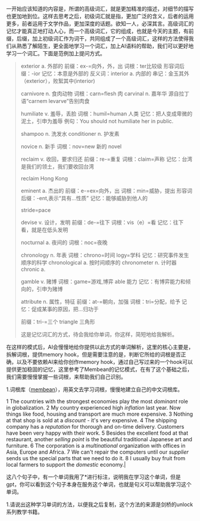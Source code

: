 一开始应该知道的内容是，所谓的高级词汇，就是更加精准的描述，对细节的描写也更加地到位。这样去思考之后，初级词汇就是指，更加广泛的含义，后者的运用更多，前者运用于文学作品，更加深度的话题。欲知一人，必深其言。高级词汇的记忆才能真正地打动人心，而一个高级词汇，它的组成，也就是今天的主题，有前缀，后缀，加上初级词汇作为词干，共同组成了一个高级词汇，这样的方法使得我们从熟悉了解陌生，更全面地学习一个词汇，加上AI语料的帮助，我们可以更好地学习一个词汇。下面是范例加上提问方式。



> exterior  a. 外部的
> 前缀：ex-=向外，外，出
> 词根：ter比较级
> 形容词后缀：-ior 
> 记忆：本意是外部的
> 反义词：interior a. 内部的
> 串记：金玉其外（exterior），败絮其中(interior)
> 
> carnivore  n. 食肉动物
> 词根：carn=flesh 肉
> carvinal  n. 嘉年华
> 源自拉丁语“carnem levarve”告别肉食
> 
> humiliate  v. 羞辱，丢脸
> 词根：humil=human 人类
> 记忆：把人变成卑微的泥土，引申为羞辱
> 例句：You should not humiliate her in public.
> 
> shampoo  n. 洗发水
> conditioner  n. 护发素
> 
> novice n. 新手
> 词根：nov=new 新的
> novel 
> 
> reclaim  v. 收回，要求归还
> 前缀：re-=重复
> 词根：claim=声称
> 记忆：台湾是我们的领土，我们要收回台湾
> 
> reclaim Hong Kong 
> 
> eminent  a. 杰出的
> 前缀：e-=ex=向外，出
> 词根：min=威胁，提出
> 形容词后缀：-ent,表示“具有...性质”
> 记忆：能够威胁到他人的
> 
> stride=pace 
> 
> devise v. 设计，发明
> 前缀：de-=往下
> 词根：vis（e）=看
> 记忆：往下看，就是在低头发明
> 
> nocturnal  a. 夜间的
> 词根：noc=夜晚
> 
> chronology  n. 年表
> 词根：chrono=时间
>       logy=学科
> 记忆：研究事件发生顺序的科学
> chronological a. 按时间顺序的
> chronometer  n. 计时器
> chronic  a. 
> 
> gamble v. 赌博
> 词根：game=游戏,博弈
> able 能力
> 记忆：有博弈能力和倾向的，引申为赌博
> 
> attribute  n. 属性，特征
> 前缀：at-=朝向，加强
> 词根：tri=分配，给予
> 记忆：促成某事的原因，把...归功于
> 
> 前缀：tri-=三个
> triangle 三角形
> 
> 
> 这是记忆词汇的方式，待会我给你单词，你这样，简短地给我解析。

在这样的模式后，AI会慢慢地给你提供以此方式的单词解析，这里的核心主要是，拆解词根，提供memory hook，但是需要注意的是，判断它所给的词根是否正确，以及不要依赖AI来给你创作memory hook，通过自己写过来的一个hook可以提供更加稳固的记忆，这里参考了Membean的记忆模式，在有了这个基础之后，我们需要慢慢掌握一些词根，来帮助我们自己识别。


1.词根库（[membean](https://membean.com/roots)），用英文去学习词根，慢慢地建立自己的中文词根库。

1 The countries with the strongest economies play the most *dominant* 
role in globalization.
2 My country experienced high *inflation* last year. Now things like food, 
housing and transport are much more expensive.
3 Nothing at that shop is sold at a *discount* - it's very expensive. 
4 The shipping company has a *reputation* for thorough and on-time 
delivery. Customers have been very happy with their work.
5 Besides the excellent food at that restaurant, another *selling point* is 
the beautiful traditional Japanese art and furniture.
6 The corporation is a *multinational* organization with offices in Asia, 
Europe and Africa.
7 We can't repair the computers until our *supplier* sends us the special 
parts that we need to do it.
8 I usually buy fruit from local farmers to support the *domestic* economy.|

这八个句子中，有一个单词我用了*进行标注，说明我在学习这个单词，但是gpt，你可以看到这个句子本身在服务这个单词，也就是句义可以帮助我学习这个单词。

1.请说出这种学习单词的方法，以便我之后复制，这个方法的来源是剑桥的unlock系列教学书籍。